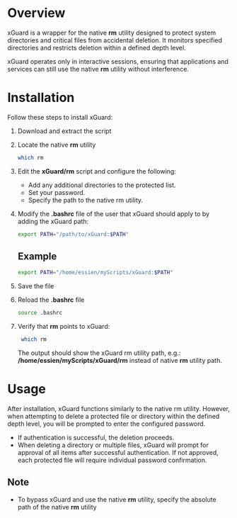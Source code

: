 # Overview

xGuard is a wrapper for the native **rm** utility designed to protect system directories and critical files from accidental deletion. It monitors specified directories and restricts deletion within a defined depth level.

xGuard operates only in interactive sessions, ensuring that applications and services can still use the native **rm** utility without interference.

# Installation

Follow these steps to install xGuard:

1. Download and extract the script
2. Locate the native **rm** utility 
   
    ```bash
    which rm
    ```

3. Edit the **xGuard/rm** script and configure the following:
   - Add any additional directories to the protected list.
   - Set your password.
   - Specify the path to the native rm utility.
4. Modify the **.bashrc** file of the user that xGuard should apply to by adding the xGuard path:
   
    ```bash
    export PATH="/path/to/xGuard:$PATH"
    ```

    ## Example
     ```bash
    export PATH="/home/essien/myScripts/xGuard:$PATH"
    ```

5. Save the file
6. Reload the **.bashrc** file
   
    ```bash
    source .bashrc
    ```

7. Verify that **rm** points to xGuard:
   
   ```bash
    which rm
    ```

    The output should show the xGuard rm utility path, e.g.:
    **/home/essien/myScripts/xGuard/rm** instead of native **rm** utility path.

# Usage

After installation, xGuard functions similarly to the native rm utility. However, when attempting to delete a protected file or directory within the defined depth level, you will be prompted to enter the configured password.

   - If authentication is successful, the deletion proceeds.
   - When deleting a directory or multiple files, xGuard will prompt for approval of all items after successful authentication. If not approved, each protected file will require individual password confirmation.

## Note
- To bypass xGuard and use the native **rm** utility, specify the absolute path of the native **rm** utility